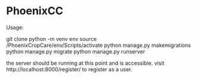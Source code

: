 # PhoenixCC



Usage:

git clone <this>
python -m venv env
source <path>/PhoenixCropCare/env/Scripts/activate
python manage.py makemigrations
python manage.py migrate
python manage.py runserver

the server should be running at this point and is accessible.
visit http://localhost:8000/register/ to register as a user.
